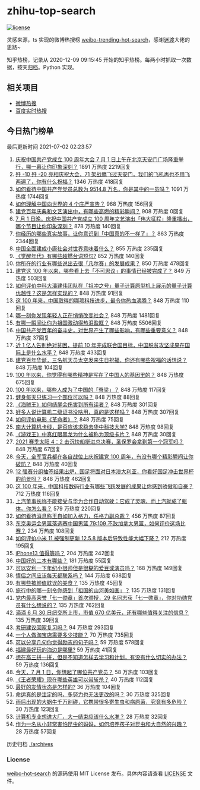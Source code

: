 # zhihu-top-search

[![license](https://img.shields.io/github/license/Arrackisarookie/zhihu-top-search)](https://github.com/Arrackisarookie/zhihu-top-search/blob/master/LICENSE)

灵感来源，ts 实现的微博热搜榜 [weibo-trending-hot-search](https://github.com/justjavac/weibo-trending-hot-search)，感谢[迷渡](https://github.com/justjavac)大佬的思路~

知乎热榜，记录从 2020-12-09 09:15:45 开始的知乎热榜。每两小时抓取一次数据，按天[归档](./archives)。Python 实现。

## 相关项目
+ [微博热搜](https://github.com/Arrackisarookie/weibo-hot-search)
+ [百度实时热搜](https://github.com/Arrackisarookie/baidu-hot-search)

## 今日热门榜单

<!-- Rank Begin -->

最后更新时间 2021-07-02 02:23:57

1. [庆祝中国共产党成立 100 周年大会 7 月 1 日上午在北京天安门广场隆重举行，哪一幕让你印象深刻？](https://www.zhihu.com/question/469219832) 1891 万热度 2219回复
1. [歼 -10 歼 -20 亮相庆祝大会，71 架战鹰飞过天安门，我们的飞机再也不用飞两遍了，你有什么祝福？](https://www.zhihu.com/question/469230952) 1346 万热度 418回复
1. [如何看待中国共产党党员总数为 9514.8 万名，你是其中的一员吗？](https://www.zhihu.com/question/469009557) 1091 万热度 1744回复
1. [如何理解中国向世界的 4 个庄严宣告？](https://www.zhihu.com/question/469269512) 968 万热度 156回复
1. [建党百年庆典和文艺演出中，有哪些高燃的精彩瞬间？](https://www.zhihu.com/special/1393929772259581952) 908 万热度 0回复
1. [7 月 1 日晚，庆祝中国共产党成立 100 周年文艺演出「伟大征程」隆重播出，哪个节目让你印象深刻？](https://www.zhihu.com/question/469370926) 878 万热度 140回复
1. [你经历的哪些真实故事，让你意识到「中国真的不一样了」？](https://www.zhihu.com/question/429896850) 863 万热度 2344回复
1. [中国全面建成小康社会对世界意味着什么？](https://www.zhihu.com/question/469243529) 855 万热度 235回复
1. [《觉醒年代》有哪些超燃台词短句?](https://www.zhihu.com/question/463340352) 852 万热度 140回复
1. [你所在的行业有哪些说出去很「凡尔赛」的发展成果？](https://www.zhihu.com/question/447184680) 850 万热度 478回复
1. [建党这 100 年以来，哪些看上去「不可思议」的事情已经被完成了？](https://www.zhihu.com/question/468798487) 849 万热度 503回复
1. [如何评价中科大潘建伟团队在「祖冲之号」量子计算原型机上展示的量子计算优越性？这是怎样实现的？](https://www.zhihu.com/question/468741820) 848 万热度 91回复
1. [这 100 年来，中国取得的哪项科技进步，最令你热血沸腾？](https://www.zhihu.com/question/469247582) 848 万热度 110回复
1. [哪一刻你发现年轻人正在悄悄改变社会？](https://www.zhihu.com/question/447184915) 848 万热度 1481回复
1. [有哪一瞬间让你为祖国激动得热泪盈眶？](https://www.zhihu.com/question/276636947) 848 万热度 5506回复
1. [中国共产党百年的奋斗史，对世界产生了哪些影响，有哪些重要意义？](https://www.zhihu.com/question/469274581) 848 万热度 37回复
1. [近 1 亿人告别绝对贫困，提前 10 年完成联合国目标，中国脱贫攻坚成果在国际上是什么水平？](https://www.zhihu.com/question/446264543) 848 万热度 433回复
1. [建党百年华诞，三名航天员太空发来生日祝福，你还有哪些祝福的话想说？](https://www.zhihu.com/question/469119958) 848 万热度 104回复
1. [100 年以来，你觉得有哪些精神是写在了中国人的基因里的？](https://www.zhihu.com/question/468804235) 848 万热度 675回复
1. [100 年以来，哪些人成为了中国的「脊梁」？](https://www.zhihu.com/question/469067940) 848 万热度 117回复
1. [健身每天只练习一个部位可以吗？](https://www.zhihu.com/question/402800360) 848 万热度 88回复
1. [《海贼王》如何结尾会伤害到所有读者？](https://www.zhihu.com/question/453888306) 848 万热度 301回复
1. [好多人说计算机二级证书没啥用，真的是这样吗？](https://www.zhihu.com/question/432050455) 848 万热度 307回复
1. [如何评价电影《革命者》？](https://www.zhihu.com/question/457600870) 848 万热度 75回复
1. [南大计算机卡线，是否应该求稳去华中科技大学?](https://www.zhihu.com/question/467391928) 848 万热度 98回复
1. [《游戏王》中真红眼黑龙为什么被称为顶级卡片？](https://www.zhihu.com/question/24348322) 848 万热度 30回复
1. [2021 赛季太阳 4：2 击沉快船挺进总决赛，圣保罗会拿到第一个冠军吗？](https://www.zhihu.com/question/469262115) 848 万热度 67回复
1. [今天，全军官兵都在各自战位上庆祝建党 100 周年，有没有哪个精彩瞬间让你破防？](https://www.zhihu.com/question/469245739) 848 万热度 40回复
1. [12 强赛分组抽签结果出炉，国足将面对日本澳大利亚，你看好国足冲击世界杯的前景吗？](https://www.zhihu.com/question/469309297) 848 万热度 462回复
1. [这 100 年来，中国科技数码行业有哪些飞跃发展的成果让你感到骄傲和自豪？](https://www.zhihu.com/question/468832684) 712 万热度 116回复
1. [上汽董事长称不能接受与华为合作自动驾驶：它成了灵魂，而上汽就成了躯体。你怎么看？](https://www.zhihu.com/question/469323054) 579 万热度 220回复
1. [如何看待消息称王自如加入格力，任格力副总裁？](https://www.zhihu.com/question/465492294) 456 万热度 87回复
1. [东京奥运会男篮落选赛中国男篮 79:109 不敌加拿大男篮，如何评价这场比赛？](https://www.zhihu.com/question/469226684) 234 万热度 108回复
1. [如何评价小米 11 被强制更新 12.5.8 版本后导致性能大幅下降？](https://www.zhihu.com/question/466557336) 212 万热度 195回复
1. [iPhone13 值得等吗？](https://www.zhihu.com/question/445568012) 204 万热度 242回复
1. [中国好的二本有哪些？](https://www.zhihu.com/question/282553012) 181 万热度 55回复
1. [可以安利一下年纪小很帅但是很糊的爱豆或演员吗？](https://www.zhihu.com/question/458588894) 168 万热度 149回复
1. [情侣之间应该每天都联系吗？](https://www.zhihu.com/question/447408356) 144 万热度 638回复
1. [有哪些被颜值耽误的美食？](https://www.zhihu.com/question/463302536) 135 万热度 45回复
1. [旅行中的哪一刻令你感到「祖国的山河美如画」？](https://www.zhihu.com/question/468764145) 135 万热度 131回复
1. [党内最高荣誉「七一勋章」首次颁授，29 名同志获「七一勋章」，你对功勋党员有什么想说的？](https://www.zhihu.com/question/468683456) 135 万热度 762回复
1. [滴滴 6 月 30 日纽交所上市，市值 670 亿美元，还有哪些值得关注的信息？](https://www.zhihu.com/question/469170831) 135 万热度 39回复
1. [考研建议回家复习吗？](https://www.zhihu.com/question/436085854) 94 万热度 293回复
1. [一个人做淘宝店需要多少技能？](https://www.zhihu.com/question/21030919) 70 万热度 735回复
1. [可以分享几句你觉得励志的句子吗？](https://www.zhihu.com/question/462684741) 59 万热度 578回复
1. [福建最好玩的海边是哪里?](https://www.zhihu.com/question/463975941) 59 万热度 41回复
1. [想在高三拼一拼，但是不知道怎样去学习和计划，有没有什么切实的办法？](https://www.zhihu.com/question/467995879) 59 万热度 136回复
1. [今天，7 月 1 日，你想起了哪位共产党员？](https://www.zhihu.com/question/469216571) 58 万热度 103回复
1. [《王者荣耀》现在哪些英雄可以带斩杀？](https://www.zhihu.com/question/466600116) 40 万热度 112回复
1. [最好的友情状态是怎样的?](https://www.zhihu.com/question/24091183) 36 万热度 104回复
1. [命运真的是注定的吗，多努力也无法更改的吗？](https://www.zhihu.com/question/468059308) 30 万热度 325回复
1. [雨后出现的大蜗牛千万别碰，它携带很多寄生虫和病原菌，究竟有多危险？](https://www.zhihu.com/question/468733508) 30 万热度 123回复
1. [计算机专业想进大厂，大一结束应该什么水准？](https://www.zhihu.com/question/450241362) 28 万热度 32回复
1. [作为一名从小非常害怕昆虫的妈妈，如何培养孩子对昆虫和大自然的兴趣？](https://www.zhihu.com/question/468299114) 28 万热度 57回复
<!-- Rank End -->

历史归档 [./archives](./archives)

### License

[weibo-hot-search](https://github.com/Arrackisarookie/zhihu-top-search) 的源码使用 MIT License 发布。具体内容请查看 [LICENSE](./LICENSE) 文件。

